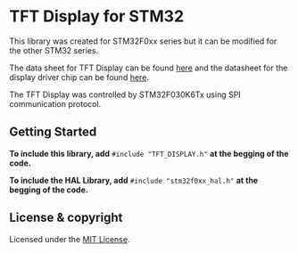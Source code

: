 # TFT Display for STM32

This library was created for STM32F0xx series but it can be modified for the other STM32 series.

The data sheet for TFT Display can be found [here](https://cdn-shop.adafruit.com/datasheets/JD-T1800.pdf) and the datasheet for the display driver chip can be found [here](https://cdn-shop.adafruit.com/datasheets/ST7735R_V0.2.pdf).

The TFT Display was controlled by STM32F030K6Tx using SPI communication protocol.


## Getting Started

**To include this library, add** `#include "TFT_DISPLAY.h"` **at the begging of the code.**

**To include the HAL Library, add** `#include "stm32f0xx_hal.h"` **at the begging of the code.**

## License & copyright

Licensed under the [MIT License](LICENSE).

